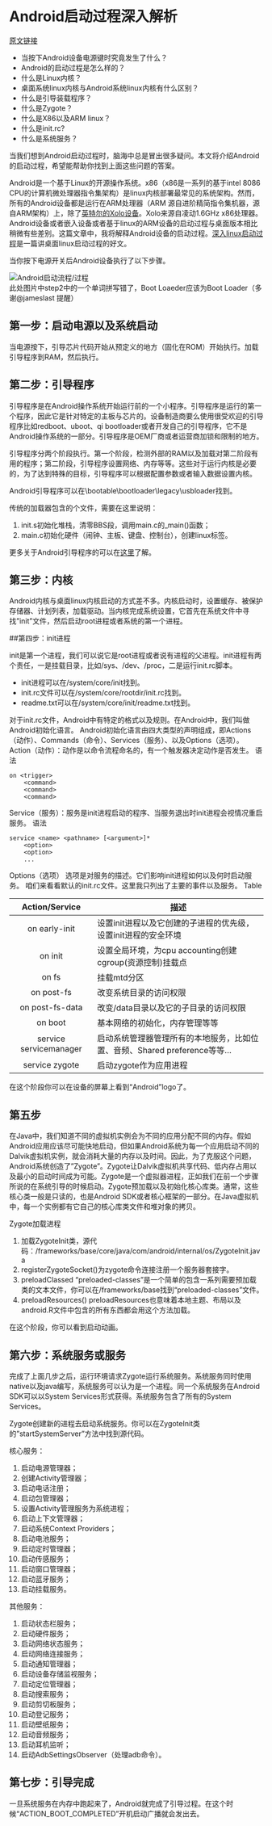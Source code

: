 # Android启动过程深入解析

[原文链接](http://kpbird.com/2012/11/in-depth-android-boot-sequence-process.html)

* 当按下Android设备电源键时究竟发生了什么？
* Android的启动过程是怎么样的？
* 什么是Linux内核？
* 桌面系统linux内核与Android系统linux内核有什么区别？
* 什么是引导装载程序？
* 什么是Zygote？
* 什么是X86以及ARM linux？
* 什么是init.rc?
* 什么是系统服务？

当我们想到Android启动过程时，脑海中总是冒出很多疑问。本文将介绍Android的启动过程，希望能帮助你找到上面这些问题的答案。

Android是一个基于Linux的开源操作系统。x86（x86是一系列的基于intel 8086 CPU的计算机微处理器指令集架构）是linux内核部署最常见的系统架构。然而，所有的Android设备都是运行在ARM处理器（ARM 源自进阶精简指令集机器，源自ARM架构）上，除了[英特尔的Xolo设备](http://xolo.in/xolo-x900-features)。Xolo来源自凌动1.6GHz x86处理器。Android设备或者嵌入设备或者基于linux的ARM设备的启动过程与桌面版本相比稍微有些差别。这篇文章中，我将解释Android设备的启动过程。[深入linux启动过程](http://www.ibm.com/developerworks/linux/library/l-linuxboot/)是一篇讲桌面linux启动过程的好文。

当你按下电源开关后Android设备执行了以下步骤。

![Android启动流程/过程](inside-the-android-boot-process.png)  
 此处图片中step2中的一个单词拼写错了，Boot Loaeder应该为Boot Loader（多谢@jameslast 提醒）

## 第一步：启动电源以及系统启动

当电源按下，引导芯片代码开始从预定义的地方（固化在ROM）开始执行。加载引导程序到RAM，然后执行。

## 第二步：引导程序

引导程序是在Android操作系统开始运行前的一个小程序。引导程序是运行的第一个程序，因此它是针对特定的主板与芯片的。设备制造商要么使用很受欢迎的引导程序比如redboot、uboot、qi bootloader或者开发自己的引导程序，它不是Android操作系统的一部分。引导程序是OEM厂商或者运营商加锁和限制的地方。

引导程序分两个阶段执行。第一个阶段，检测外部的RAM以及加载对第二阶段有用的程序；第二阶段，引导程序设置网络、内存等等。这些对于运行内核是必要的，为了达到特殊的目标，引导程序可以根据配置参数或者输入数据设置内核。

Android引导程序可以在\bootable\bootloader\legacy\usbloader找到。

传统的加载器包含的个文件，需要在这里说明：
1. init.s初始化堆栈，清零BBS段，调用main.c的_main()函数；
2. main.c初始化硬件（闹钟、主板、键盘、控制台），创建linux标签。

更多关于Android引导程序的可以在[这里](https://motorola-global-portal.custhelp.com/app/answers/detail/a_id/86208/~/bootloader-frequently-asked-questions)了解。

## 第三步：内核

Android内核与桌面linux内核启动的方式差不多。内核启动时，设置缓存、被保护存储器、计划列表，加载驱动。当内核完成系统设置，它首先在系统文件中寻找”init”文件，然后启动root进程或者系统的第一个进程。

##第四步：init进程

init是第一个进程，我们可以说它是root进程或者说有进程的父进程。init进程有两个责任，一是挂载目录，比如/sys、/dev、/proc，二是运行init.rc脚本。
* init进程可以在/system/core/init找到。
* init.rc文件可以在/system/core/rootdir/init.rc找到。
* readme.txt可以在/system/core/init/readme.txt找到。

对于init.rc文件，Android中有特定的格式以及规则。在Android中，我们叫做Android初始化语言。
Android初始化语言由四大类型的声明组成，即Actions（动作）、Commands（命令）、Services（服务）、以及Options（选项）。
Action（动作）：动作是以命令流程命名的，有一个触发器决定动作是否发生。
 语法
```
on <trigger>
    <command>
    <command>
    <command>
```

Service（服务）：服务是init进程启动的程序、当服务退出时init进程会视情况重启服务。
 语法

```
service <name> <pathname> [<argument>]*
    <option>
    <option>
    ...
```

Options（选项）
 选项是对服务的描述。它们影响init进程如何以及何时启动服务。
 咱们来看看默认的init.rc文件。这里我只列出了主要的事件以及服务。
Table

| Action/Service | 描述 |
| :--------------: |----|
| on early-init |设置init进程以及它创建的子进程的优先级，设置init进程的安全环境 |
| on init |设置全局环境，为cpu accounting创建cgroup(资源控制)挂载点 |
| on fs |挂载mtd分区 |
| on post-fs |改变系统目录的访问权限 |
| on post-fs-data | 改变/data目录以及它的子目录的访问权限 |
| on boot | 基本网络的初始化，内存管理等等 |
| service servicemanager | 启动系统管理器管理所有的本地服务，比如位置、音频、Shared preference等等… |
| service zygote | 启动zygote作为应用进程 |

在这个阶段你可以在设备的屏幕上看到“Android”logo了。

## 第五步

在Java中，我们知道不同的虚拟机实例会为不同的应用分配不同的内存。假如Android应用应该尽可能快地启动，但如果Android系统为每一个应用启动不同的Dalvik虚拟机实例，就会消耗大量的内存以及时间。因此，为了克服这个问题，Android系统创造了”Zygote”。Zygote让Dalvik虚拟机共享代码、低内存占用以及最小的启动时间成为可能。Zygote是一个虚拟器进程，正如我们在前一个步骤所说的在系统引导的时候启动。Zygote预加载以及初始化核心库类。通常，这些核心类一般是只读的，也是Android SDK或者核心框架的一部分。在Java虚拟机中，每一个实例都有它自己的核心库类文件和堆对象的拷贝。

Zygote加载进程
1. 加载ZygoteInit类，源代码：/frameworks/base/core/java/com/android/internal/os/ZygoteInit.java
2. registerZygoteSocket()为zygote命令连接注册一个服务器套接字。
3. preloadClassed “preloaded-classes”是一个简单的包含一系列需要预加载类的文本文件，你可以在<Android Source>/frameworks/base找到“preloaded-classes”文件。
4. preloadResources() preloadResources也意味着本地主题、布局以及android.R文件中包含的所有东西都会用这个方法加载。

在这个阶段，你可以看到启动动画。

## 第六步：系统服务或服务

完成了上面几步之后，运行环境请求Zygote运行系统服务。系统服务同时使用native以及java编写，系统服务可以认为是一个进程。同一个系统服务在Android SDK可以以System Services形式获得。系统服务包含了所有的System Services。

Zygote创建新的进程去启动系统服务。你可以在ZygoteInit类的”startSystemServer”方法中找到源代码。

核心服务：
1. 启动电源管理器；
2. 创建Activity管理器；
3. 启动电话注册；
4. 启动包管理器；
5. 设置Activity管理服务为系统进程；
6. 启动上下文管理器；
7. 启动系统Context Providers；
8. 启动电池服务；
9. 启动定时管理器；
10. 启动传感服务；
11. 启动窗口管理器；
12. 启动蓝牙服务；
13. 启动挂载服务。

其他服务：
1. 启动状态栏服务；
2. 启动硬件服务；
3. 启动网络状态服务；
4. 启动网络连接服务；
5. 启动通知管理器；
6. 启动设备存储监视服务；
7. 启动定位管理器；
8. 启动搜索服务；
9. 启动剪切板服务；
10. 启动登记服务；
11. 启动壁纸服务；
12. 启动音频服务；
13. 启动耳机监听；
14. 启动AdbSettingsObserver（处理adb命令）。

## 第七步：引导完成

一旦系统服务在内存中跑起来了，Android就完成了引导过程。在这个时候“ACTION_BOOT_COMPLETED”开机启动广播就会发出去。
